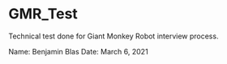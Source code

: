# GMR_Test
Technical test done for Giant Monkey Robot interview process.

Name: Benjamin Blas
Date: March 6, 2021
